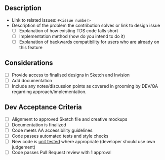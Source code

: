 ## Description

- Link to related issues: `#<issue number>`
- Description of the problem the contribution solves or link to design issue
  - [ ] Explanation of how existing TDS code falls short
  - [ ] Implementation method (how do you intend to do it)
  - [ ] Explanation of backwards compatibility for users who are already on this feature

## Considerations

- [ ] Provide access to finalised designs in Sketch and Invision
- [ ] Add documentation
- [ ] Include any notes/discussion points as covered in grooming by DEV/QA regarding approach/implementation.

## Dev Acceptance Criteria

- [ ] Alignment to approved Sketch file and creative mockups
- [ ] Documentation is finalized
- [ ] Code meets AA accessibility guidelines
- [ ] Code passes automated tests and style checks
- [ ] New code is [unit tested](https://github.com/telusdigital/tds/wiki/Coding-Standards#tests-jest) where appropriate (developer should use own judgement)
- [ ] Code passes Pull Request review with 1 approval
